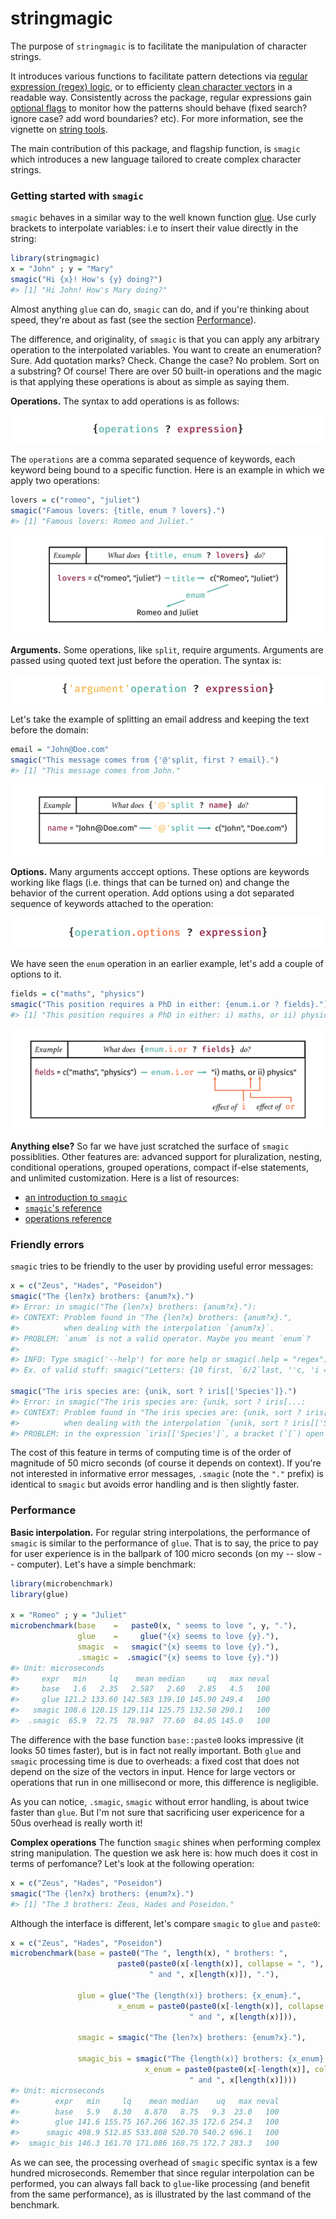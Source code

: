 
# stringmagic

The purpose of `stringmagic` is to facilitate the manipulation of character strings.

It introduces various functions to facilitate pattern detections via
[regular expression (regex) logic](LINK), or to efficienty [clean character vectors](LINK) in a 
readable way. Consistently across the package, regular expressions gain [optional flags](LINK) 
to monitor how the patterns should behave (fixed search? ignore case? add word boundaries? etc).
For more information, see the vignette on [string tools](LINK).

The main contribution of this package, and flagship function, is `smagic` which introduces 
a new language tailored to create complex character strings. 

### Getting started with `smagic`

`smagic` behaves in a similar way to the well known function [glue](https://glue.tidyverse.org/).
Use curly brackets to interpolate variables: i.e to insert their value directly in the string:
```r
library(stringmagic)
x = "John" ; y = "Mary"
smagic("Hi {x}! How's {y} doing?")
#> [1] "Hi John! How's Mary doing?"
```

Almost anything `glue` can do, `smagic` can do, and if you're thinking about speed, they're about
as fast (see the section [Performance](#Performance)).

The difference, and originality, of `smagic` is that you can apply any arbitrary operation to 
the interpolated variables. You want to create an enumeration? Sure. Add quotation marks? Check. 
Change the case? No problem. Sort on a substring? Of course! There are over 50 built-in operations and the
magic is that applying these operations is about as simple as saying them.

**Operations.** The syntax to add operations is as follows:

![operation](vignettes/images/operation-template.png)

The `operations` are a comma separated sequence of keywords, each keyword being bound to a specific function. Here is an example in which we apply two operations:
```r
lovers = c("romeo", "juliet")
smagic("Famous lovers: {title, enum ? lovers}.")
#> [1] "Famous lovers: Romeo and Juliet."
```

![example-lovers](vignettes/images/example-simple_operation.png)

**Arguments.** Some operations, like `split`, require arguments. Arguments are passed using quoted text
just before the operation. The syntax is:

![argument](vignettes/images/argument.png)

Let's take the example of splitting an email address and keeping the text before the domain:
```r
email = "John@Doe.com"
smagic("This message comes from {'@'split, first ? email}.")
#> [1] "This message comes from John."
```

![example-argument](vignettes/images/example-argument.png)

**Options.** Many arguments acccept options. These options are keywords working like flags (i.e. things
that can be turned on) and change the behavior of the current operation. 
Add options using a dot separated sequence of keywords attached to the operation:

![options](vignettes/images/options.png)


We have seen the `enum` operation in an earlier example, let's add a couple of options to it.
```r
fields = c("maths", "physics")
smagic("This position requires a PhD in either: {enum.i.or ? fields}.")
#> [1] "This position requires a PhD in either: i) maths, or ii) physics."
```

![example-options](vignettes/images/example-options.png)

**Anything else?** So far we have just scratched the surface of `smagic` possiblities.
Other features are: advanced support for pluralization, nesting, conditional operations,
grouped operations, compact if-else statements, and unlimited customization.
Here is a list of resources:

+ [an introduction to `smagic`](LINK)
+ [`smagic`'s reference](LINK)
+ [operations reference](LINK)

### Friendly errors

`smagic` tries to be friendly to the user by providing useful error messages:
```r
x = c("Zeus", "Hades", "Poseidon")
smagic("The {len?x} brothers: {anum?x}.")
#> Error: in smagic("The {len?x} brothers: {anum?x}."): 
#> CONTEXT: Problem found in "The {len?x} brothers: {anum?x}.",
#>          when dealing with the interpolation `{anum?x}`.
#> PROBLEM: `anum` is not a valid operator. Maybe you meant `enum`?
#> 
#> INFO: Type smagic('--help') for more help or smagic(.help = "regex") or smagic(.help = TRUE).
#> Ex. of valid stuff: smagic("Letters: {10 first, `6/2`last, ''c, 'i => e'r, upper.first ? letters}!")

smagic("The iris species are: {unik, sort ? iris[['Species']}.")
#> Error: in smagic("The iris species are: {unik, sort ? iris[...: 
#> CONTEXT: Problem found in "The iris species are: {unik, sort ? iris[['Species']}.",
#>          when dealing with the interpolation `{unik, sort ? iris[['Species']}.`.   
#> PROBLEM: in the expression `iris[['Species']`, a bracket (`[`) open is not closed.
```

The cost of this feature in terms of computing time is of the order of magnitude of 50 micro seconds (of course it depends on context). 
If you're not interested in informative error messages, `.smagic` (note the `"."` prefix) is identical to `smagic` but avoids error handling and is then slightly faster.

### Performance

**Basic interpolation.** For regular string interpolations, the performance of `smagic` is similar to the performance of `glue`. That is to say, the price to pay for user experience is in the ballpark of 100 micro seconds (on my -- slow -- computer). Let's have a simple benchmark:

```r
library(microbenchmark)
library(glue)

x = "Romeo" ; y = "Juliet"
microbenchmark(base    =   paste0(x, " seems to love ", y, "."),
               glue    =     glue("{x} seems to love {y}."),
               smagic  =   smagic("{x} seems to love {y}."),
               .smagic =  .smagic("{x} seems to love {y}."))
#> Unit: microseconds
#>     expr   min     lq    mean median     uq   max neval
#>     base   1.6   2.35   2.587   2.60   2.85   4.5   100
#>     glue 121.2 133.60 142.583 139.10 145.90 249.4   100
#>   smagic 108.6 120.15 129.114 125.75 132.50 290.1   100
#>  .smagic  65.9  72.75  78.987  77.60  84.05 145.0   100
```

The difference with the base function `base::paste0` looks impressive (it looks 50 times faster), but is in fact not really important. Both `glue` and `smagic` processing time is due to overheads: a fixed cost that does not depend on the size of the vectors in input. Hence for large vectors or operations that run in one millisecond or more, this difference is negligible.

As you can notice, `.smagic`, `smagic` without error handling, is about twice faster than `glue`. But I'm not sure that sacrificing user expericence for a 50us overhead is really worth it!

**Complex operations** The function `smagic` shines when performing complex string manipulation. The question we ask here is: how much does it cost in terms of perfomance? Let's look at the following operation:

```r
x = c("Zeus", "Hades", "Poseidon")
smagic("The {len?x} brothers: {enum?x}.")
#> [1] "The 3 brothers: Zeus, Hades and Poseidon."
```

Although the interface is different, let's compare `smagic` to `glue` and `paste0`:

```r
x = c("Zeus", "Hades", "Poseidon")
microbenchmark(base = paste0("The ", length(x), " brothers: ", 
                        paste0(paste0(x[-length(x)], collapse = ", "), 
                               " and ", x[length(x)]), "."),
                               
               glue = glue("The {length(x)} brothers: {x_enum}.", 
                        x_enum = paste0(paste0(x[-length(x)], collapse = ", "), 
                                        " and ", x[length(x)])),
                                        
               smagic = smagic("The {len?x} brothers: {enum?x}."),
               
               smagic_bis = smagic("The {length(x)} brothers: {x_enum}.", 
                              x_enum = paste0(paste0(x[-length(x)], collapse = ", "), 
                                        " and ", x[length(x)])))
#> Unit: microseconds
#>        expr   min     lq    mean median    uq   max neval
#>        base   5.9   8.30   8.870   8.75   9.3  23.0   100
#>        glue 141.6 155.75 167.266 162.35 172.6 254.3   100
#>      smagic 498.9 512.85 533.808 520.70 540.2 696.1   100
#>  smagic_bis 146.3 161.70 171.086 168.75 172.7 283.3   100
```

As we can see, the processing overhead of `smagic` specific syntax is a few hundred microseconds. 
Remember that since regular interpolation can be performed, you can always fall back to `glue`-like processing (and benefit from the same performance), as is illustrated by the last command of the benchmark.
